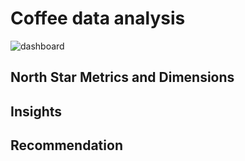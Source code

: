 # Coffee data analysis
![dashboard](https://raw.githubusercontent.com/01kazu/coffee_data_analysis/blob/main/assets/images/dashboard(2).png)

## North Star Metrics and Dimensions

## Insights 

## Recommendation

